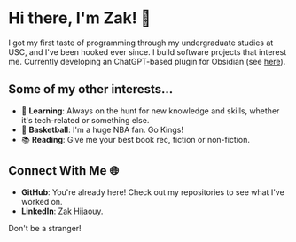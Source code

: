 # Hi there, I'm Zak! 👋

I got my first taste of programming through my undergraduate studies at USC, and I've been hooked ever since. I build software projects that interest me. Currently developing an ChatGPT-based plugin for Obsidian (see [here](https://github.com/zakhij/obsidian-highlightaskgpt)). 

## Some of my other interests...
- 🧠 **Learning**: Always on the hunt for new knowledge and skills, whether it's tech-related or something else.
- 🏀 **Basketball**: I'm a huge NBA fan. Go Kings!
- 📚 **Reading**: Give me your best book rec, fiction or non-fiction.

## Connect With Me 🌐
- **GitHub**: You're already here! Check out my repositories to see what I've worked on. 
- **LinkedIn**: [Zak Hijaouy](https://www.linkedin.com/in/zakaria-hijaouy-115183172/).

Don't be a stranger!

<!--
**zakhij/zakhij** is a ✨ _special_ ✨ repository because its `README.md` (this file) appears on your GitHub profile.

Here are some ideas to get you started:

- 🔭 I’m currently working on ...
- 🌱 I’m currently learning ...
- 👯 I’m looking to collaborate on ...
- 🤔 I’m looking for help with ...
- 💬 Ask me about ...
- 📫 How to reach me: ...
- 😄 Pronouns: ...
- ⚡ Fun fact: ...
-->
